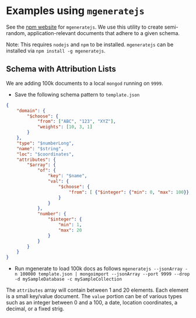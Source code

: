 # Examples using `mgeneratejs` 

See the [npm website](https://www.npmjs.com/package/mgeneratejs) for `mgeneratejs`.
We use this utility to create semi-random, application-relevant documents that adhere to a given schema.

Note: This requires `nodejs` and `npm` to be installed. `mgeneratejs` can be installed via `npm install -g mgeneratejs`.

## Schema with  Attribution Lists

We are adding 100k documents to a local `mongod` running on `9999`.

- Save the following schema pattern to `template.json`
```json
{
    "domain": {
        "$choose": {
            "from": ["ABC", "123", "XYZ"],
            "weights": [10, 3, 1]
        }
    },
    "type": "$numberLong",
    "name": "$string",
    "loc": "$coordinates",
    "attributes": {
        "$array": {
            "of": {
                "key": "$name",
                "val": {
                    "$choose": {
                        "from": [ {"$integer": {"min": 0, "max": 100}}, "$date", "$coordinates", "$numberDecimal", "hello world string"]
                    }
                }
            },
            "number": {
                "$integer": {
                    "min": 1,
                    "max": 20
                }
            }
        }
    }
}
```

- Run mgenerate to load 100k docs as follows
`mgeneratejs --jsonArray -n 100000 template.json | mongoimport --jsonArray --port 9999 --drop -d mySampleDatabase -c mySampleCollection`


The `attributes` array will contain between 1 and 20 elements. Each element is a small key/value document. The `value` portion can be of various types such as an integer between 0 and a 100, a date, location coordinates, a decimal, or a fixed strig.